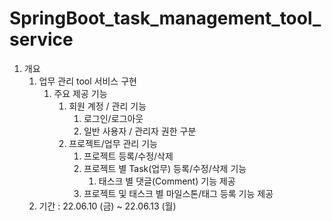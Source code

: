 # SpringBoot_task_management_tool_service
1. 개요
    1. 업무 관리 tool 서비스 구현
        1. 주요 제공 기능
            1. 회원 계정 / 관리 기능
                1. 로그인/로그아웃
                2. 일반 사용자 / 관리자 권한 구분
            2. 프로젝트/업무 관리 기능
                1. 프로젝트 등록/수정/삭제
                2. 프로젝트 별 Task(업무) 등록/수정/삭제 기능
                    1. 태스크 별 댓글(Comment) 기능 제공
                3. 프로젝트 및 태스크 별 마일스톤/태그 등록 기능 제공
    2. 기간 : 22.06.10 (금) ~ 22.06.13 (월)

